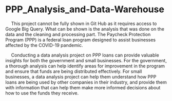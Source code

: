 # PPP_Analysis_and-Data-Warehouse

 &emsp; This project cannot be fully shown in Git Hub as it requires access to Google Big Query. What can be shown is the analysis that was done on the data and the cleaning and processing part.
The Paycheck Protection Program (PPP) is a federal loan program designed to assist businesses affected by the COVID-19 pandemic. 

 &emsp; Conducting a data analysis project on PPP loans can provide valuable insights for both the government and small businesses.
For the government, a thorough analysis can help identify areas for improvement in the program and ensure that funds are being distributed effectively.
For small businesses, a data analysis project can help them understand how PPP loans are being used by other companies in their industry, and provide them with information that can help them make more informed decisions about how to use the funds they receive.

